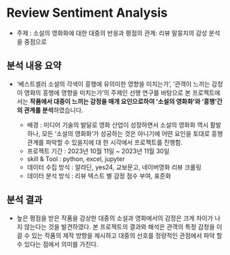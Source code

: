 # Review Sentiment Analysis
- 주제 : 소설의 영화화에 대한 대중의 반응과 평점의 관계: 리뷰 말뭉치의 감성 분석을 중점으로

## 분석 내용 요약
  
  - ‘베스트셀러 소설의 각색이 흥행에 유의미한 영향을 미치는가’, ‘관객이 느끼는 감정이 영화의 흥행에 영향을 미치는가’의 주제인 선행 연구를 바탕으로 본 프로젝트에서는 **작품에서 대중이 느끼는 감정을 매개 요인으로하여 ‘소설의 영화화’와 ‘흥행’간의 관계를 분석**하였습니다.
    
      - 배경 : 미디어 기술의 발달로 영화 산업이 성장하면서 소설의 영화화 역시 활발하나, 모든 ‘소설의                영화화’가 성공하는 것은 아니기에 어떤 요인을 토대로 흥행 관계를 파악할 수 있을지에 대                한 시각에서 프로젝트를 진행함.
      - 프로젝트 기간 : 2023년 10월 11일 ~ 2023년 11월 30일
      - skill & Tool : python, excel, jupyter
      - 데이터 수집 방식 : 알라딘, yes24, 교보문고, 네이버영화 리뷰 크롤링
      - 데이터 분석 방식 : 리뷰 텍스트 별 감정 점수 부여, 표준화

## 분석 결과


- 높은 평점을 받은 작품을 감상한 대중의 소설과 영화에서의 감정은 크게 차이가 나지 않는다는 것을 발견하였다. 본 프로젝트의 결과와 해석은 관객의 특정 감정을 이끌 수 있는 작품의 제작 방향을 제시하고 대중의 선호를 정량적인 관점에서 파악 할 수 있다는 점에서 의미를 가진다.
